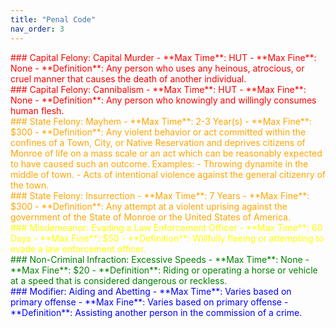 ```yaml
---
title: "Penal Code"
nav_order: 3
---
```

<div style='color: red;'>
### Capital Felony: Capital Murder
- **Max Time**: HUT
- **Max Fine**: None
- **Definition**: Any person who uses any heinous, atrocious, or cruel manner that causes the death of another individual.
</div>

<div style='color: red;'>
### Capital Felony: Cannibalism
- **Max Time**: HUT
- **Max Fine**: None
- **Definition**: Any person who knowingly and willingly consumes human flesh.
</div>

<div style='color: orange;'>
### State Felony: Mayhem
- **Max Time**: 2-3 Year(s)
- **Max Fine**: $300
- **Definition**: Any violent behavior or act committed within the confines of a Town, City, or Native Reservation and deprives citizens of Monroe of life on a mass scale or an act which can be reasonably expected to have caused such an outcome. 
  Examples: 
  - Throwing dynamite in the middle of town.
  - Acts of intentional violence against the general citizenry of the town.
</div>

<div style='color: orange;'>
### State Felony: Insurrection
- **Max Time**: 7 Years
- **Max Fine**: $300
- **Definition**: Any attempt at a violent uprising against the government of the State of Monroe or the United States of America.
</div>

<div style='color: yellow;'>
### Misdemeanor: Evading a Law Enforcement Officer
- **Max Time**: 60 Days
- **Max Fine**: $50
- **Definition**: Willfully fleeing or attempting to evade a law enforcement officer.
</div>

<div style='color: green;'>
### Non-Criminal Infraction: Excessive Speeds
- **Max Time**: None
- **Max Fine**: $20
- **Definition**: Riding or operating a horse or vehicle at a speed that is considered dangerous or reckless.
</div>

<div style='color: blue;'>
### Modifier: Aiding and Abetting
- **Max Time**: Varies based on primary offense
- **Max Fine**: Varies based on primary offense
- **Definition**: Assisting another person in the commission of a crime.
</div>
